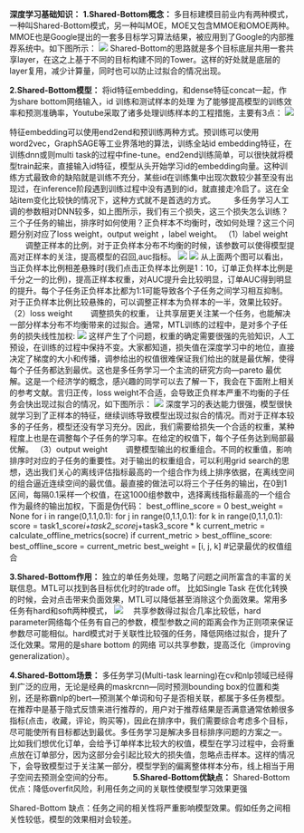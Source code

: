 **深度学习基础知识：**
**1.Shared-Bottom概念：**
多目标建模目前业内有两种模式，一种叫Shared-Bottom模式，另一种叫MOE，MOE又包含MMOE和OMOE两种。MMOE也是Google提出的一套多目标学习算法结果，被应用到了Google的内部推荐系统中。如下图所示：
![](https://ai-studio-static-online.cdn.bcebos.com/bc6f3c51a2e74273b4dc82a665ebae0471db4d911b164f35bcdc61167402d0eb)
Shared-Bottom的思路就是多个目标底层共用一套共享layer，在这之上基于不同的目标构建不同的Tower。这样的好处就是底层的layer复用，减少计算量，同时也可以防止过拟合的情况出现。

**2.Shared-Bottom模型：**
将id特征embedding，和dense特征concat一起，作为share bottom网络输入，id
训练和测试样本的处理 为了能够提高模型的训练效率和预测准确率，Youtube采取了诸多处理训练样本的工程措施，主要有3点：
![](https://ai-studio-static-online.cdn.bcebos.com/bd78a4856c884fec826b317118c461d9d40223122a4f4afe8cad2523cb020960)

特征embedding可以使用end2end和预训练两种方式。预训练可以使用word2vec，GraphSAGE等工业界落地的算法，训练全站id embedding特征，在训练dnn或则multi task的过程中fine-tune。end2end训练简单，可以很快就将模型train起来，直接输入id特征，模型从头开始学习id的embedding向量。这种训练方式最致命的缺陷就是训练不充分，某些id在训练集中出现次数较少甚至没有出现过，在inference阶段遇到训练过程中没有遇到的id，就直接走冷启了。这在全站item变化比较快的情况下，这种方式就不是首选的方式。
  多任务学习人工调的参数相对DNN较多，如上图所示，我们有三个损失，这三个损失怎么训练？三个子任务的输出，排序时如何使用？正负样本不均衡时，改如何处理？这三个问题分别对应了loss weight，output weight ，label weight。
（1）label weight
  调整正样本的比例，对于正负样本分布不均衡的时候，该参数可以使得模型提高对正样本的关注，提高模型的召回,auc指标。
  ![](https://ai-studio-static-online.cdn.bcebos.com/16f138661cf348e7b8139e91fabd4b127c98d2a2732d43c5b6c417619b791089)
  ![](https://ai-studio-static-online.cdn.bcebos.com/a6601a47ce484239a8afec1ac46ca34a5d2582a6ab8b4101ad6ca67b9d0c8a0b)
  从上面两个图可以看出，当正负样本比例相差悬殊时(我们点击正负样本比例是1：10，订单正负样本比例是千分之一的比例)，提高正样本权重，对AUC提升会比较明显，订单AUC得到明显的提升。每个子任务正负样本比都为1:1可能导致各个子任务之间学习相互抑制。对于正负样本比例比较悬殊的，可以调整正样本为负样本的一半，效果比较好。
 （2）loss weight
  调整损失的权重， 让共享层更关注某一个任务，也能解决一部分样本分布不均衡带来的过拟合。通常，MTL训练的过程中，是对多个子任务的损失线性加权:
  ![](https://ai-studio-static-online.cdn.bcebos.com/cd41d21a0a0f459b84ad1fa2a3585d173dfed36b06924d4eb17fdc2110f5cc8d)
   这样产生了个问题，权重的确定需要很强的先验知识，人工预设，在训练的过程中保持不变。大家都知道，损失值在深度学习中的地位，直接决定了梯度的大小和传播，调参给出的权值很难保证我们给出的就是最优解，使得每个子任务都达到最优。这也是多任务学习一个主流的研究方向—pareto 最优解。这是一个经济学的概念，感兴趣的同学可以去了解一下，我会在下面附上相关的参考文献。言归正传，loss weight不合适，会导致正负样本严重不均衡的子任务会快出现过拟合的情况，如下图所示：
![](https://ai-studio-static-online.cdn.bcebos.com/61d6bbb6c0114428be747694539928e7911c8aa95de24bfc9bd66c7d0a85dc29)
深度学习的表达能力很强，模型很快就学习到了正样本的特征，继续训练导致模型出现过拟合的情况。而对于正样本较多的子任务，模型还没有学习充分。因此，我们需要给损失一个合适的权重，某种程度上也是在调整每个子任务的学习率。在给定的权值下，每个子任务达到局部最优解。
（3）output weight
  调整模型输出的权重组合。不同的权重值，影响排序时对应的子任务的重要性。对于输出的权重组合，可以利用grid search的思想，选出我们关心的离线评估指标最高的一个组合作为线上排序依据，在离线空间的组合逼近连续空间的最优值。最直接的做法可以将三个子任务的输出，在0到1区间，每隔0.1采样一个权值，在这1000组参数中，选择离线指标最高的一个组合作为最终的输出加权，下面是伪代码：
best_offline_score = 0
best_weight = None
for i in range(0,1.1,0.1):
	for j in range(0,1.1,0.1):
		for k in range(0,1.1,0.1):
			score = task1_score*i+task2_score*j+task3_score * k
			current_metric = calculate_offline_metrics(socre)
			if current_metric > best_offline_score:
				best_offline_score = current_metric
				best_weight = [i, j, k] #记录最优的权值组合		

**3.Shared-Bottom作用：**
独立的单任务处理，忽略了问题之间所富含的丰富的关联信息。MTL可以找到各目标优化时的trade off。 比如Single Task 在优化转换的时候，会对点击带来负面效果，MTL可以降低甚至消除这个负面效果。常用多任务有hard和soft两种模式，
  ![](https://ai-studio-static-online.cdn.bcebos.com/ccb64bece5294b899352f0f127acfbdb26685e734feb4f08b45e76a674578c88)
 共享参数得过拟合几率比较低，hard parameter网络每个任务有自己的参数，模型参数之间的距离会作为正则项来保证参数尽可能相似。hard模式对于关联性比较强的任务，降低网络过拟合，提升了泛化效果。常用的是share bottom 的网络 可以共享参数，提高泛化（improving generalization）。
 
**4.Shared-Bottom场景：**
  多任务学习(Multi-task learning)在cv和nlp领域已经得到广泛的应用，无论是经典的maskrcnn—同时预测bounding box的位置和类别，还是称霸nlp的bert—预测某个单词和句子是否相关联，都属于多任务模型。在推荐中是基于隐式反馈来进行推荐的，用户对于推荐结果是否满意通常依赖很多指标(点击，收藏，评论，购买等)，因此在排序中，我们需要综合考虑多个目标，尽可能使所有目标都达到最优。多任务学习是解决多目标排序问题的方案之一。
  比如我们想优化订单，会给予订单样本比较大的权值，模型在学习过程中，会将重点放在订单部分，因为这部分会引起比较大的损失值，忽略点击样本。这样的情况下，会导致模型过于关注某一部分，模型学到的偏离整体样本分布，线上相当于用子空间去预测全空间的分布。
  
**5.Shared-Bottom优缺点：**
Shared-Bottom 优点：降低overfit风险，利用任务之间的关联性使模型学习效果更强

Shared-Bottom 缺点：任务之间的相关性将严重影响模型效果。假如任务之间相关性较低，模型的效果相对会较差。

